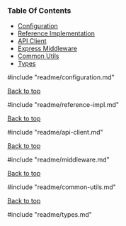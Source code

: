### Table Of Contents

- [Configuration](#configuration)
- [Reference Implementation](#reference-implementation)
- [API Client](#api-client)
- [Express Middleware](#expressjs-middleware)
- [Common Utils](#common-utility-functions)
- [Types](#types)

#include "readme/configuration.md"

[Back to top](#table-of-contents)

#include "readme/reference-impl.md"

[Back to top](#table-of-contents)

#include "readme/api-client.md"

[Back to top](#table-of-contents)

#include "readme/middleware.md"

[Back to top](#table-of-contents)

#include "readme/common-utils.md"

[Back to top](#table-of-contents)

#include "readme/types.md"
